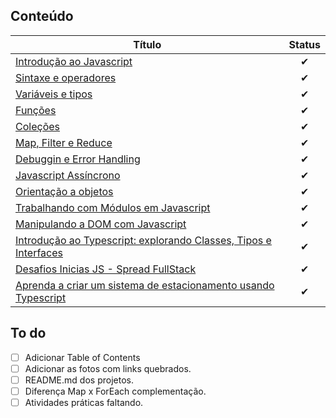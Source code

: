 ## Conteúdo

| Título      |  Status |
| ---------- | :-----: |
| [Introdução ao Javascript](./1-Primeiros-passos-para-desenvolvimento-webnet.md) |  ✔   |
| [Sintaxe e operadores](./2-Introducao-a-criacao-de-websites-com-HTML5-e-CSS3.md) |  ✔    |
| [Variáveis e tipos](./3-Posicionando-elementos-com-Flexbox-em-CSS3.md) |  ✔    |
| [Funções](./4-Recriando-a-pagina-inicial-do-Instagram.md) |  ✔    |
| [Coleções](./4-Recriando-a-pagina-inicial-do-Instagram.md) |  ✔    |
| [Map, Filter e Reduce](./4-Recriando-a-pagina-inicial-do-Instagram.md) |  ✔    |
| [Debuggin e Error Handling](./4-Recriando-a-pagina-inicial-do-Instagram.md) |  ✔    |
| [Javascript Assíncrono](./4-Recriando-a-pagina-inicial-do-Instagram.md) |  ✔    |
| [Orientação a objetos](./4-Recriando-a-pagina-inicial-do-Instagram.md) |  ✔    |
| [Trabalhando com Módulos em Javascript](./4-Recriando-a-pagina-inicial-do-Instagram.md) |  ✔    |
| [Manipulando a DOM com Javascript](./4-Recriando-a-pagina-inicial-do-Instagram.md) |  ✔    |
| [Introdução ao Typescript: explorando Classes, Tipos e Interfaces](./4-Recriando-a-pagina-inicial-do-Instagram.md) |  ✔    |
| [Desafios Inicias JS - Spread FullStack](./4-Recriando-a-pagina-inicial-do-Instagram.md) |  ✔    |
| [Aprenda a criar um sistema de estacionamento usando Typescript](./4-Recriando-a-pagina-inicial-do-Instagram.md) |  ✔    |


## To do
- [ ] Adicionar Table of Contents
- [ ] Adicionar as fotos com links quebrados.
- [ ] README.md dos projetos.
- [ ] Diferença Map x ForEach complementação.
- [ ] Atividades práticas faltando.